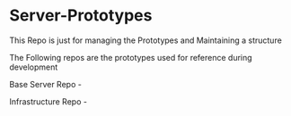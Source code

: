 # Server-Prototypes
This Repo is just for managing the Prototypes and Maintaining a structure

The Following repos are the prototypes used for reference during development

Base Server Repo - 

Infrastructure Repo - 
